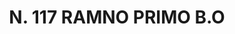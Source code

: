 ---
title: "N. 117 RAMNO PRIMO B.O"
plant-name: "N. 117.O"
plant-number: "117"
plant-xml: "/assets/xml/plant117.xml"
plant-title: "N. 117 RAMNO PRIMO B.O"
plant-taxon-link: ""
plant-taxon-link: ""
layout: single-xml
---